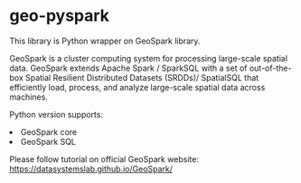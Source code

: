 # geo-pyspark

This library is Python wrapper on GeoSpark library.

GeoSpark is a cluster computing system for processing large-scale spatial data. GeoSpark extends Apache Spark / SparkSQL with a set of out-of-the-box Spatial Resilient Distributed Datasets (SRDDs)/ SpatialSQL that efficiently load, process, and analyze large-scale spatial data across machines.

Python version supports:
<li> GeoSpark core </li>
<li> GeoSpark SQL </li>

Please follow tutorial on official GeoSpark website:
https://datasystemslab.github.io/GeoSpark/